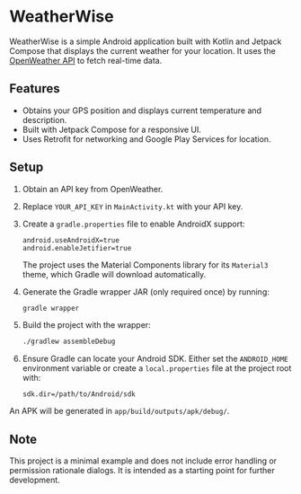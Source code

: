 # WeatherWise

WeatherWise is a simple Android application built with Kotlin and Jetpack Compose that displays the current weather for your location. It uses the [OpenWeather API](https://openweathermap.org/api) to fetch real-time data.

## Features

- Obtains your GPS position and displays current temperature and description.
- Built with Jetpack Compose for a responsive UI.
- Uses Retrofit for networking and Google Play Services for location.

## Setup

1. Obtain an API key from OpenWeather.
2. Replace `YOUR_API_KEY` in `MainActivity.kt` with your API key.
3. Create a `gradle.properties` file to enable AndroidX support:

   ```properties
   android.useAndroidX=true
   android.enableJetifier=true
   ```

   The project uses the Material Components library for its `Material3` theme, which Gradle will download automatically.

4. Generate the Gradle wrapper JAR (only required once) by running:

   ```bash
   gradle wrapper
   ```

5. Build the project with the wrapper:

   ```bash
   ./gradlew assembleDebug
   ```

6. Ensure Gradle can locate your Android SDK. Either set the `ANDROID_HOME` environment variable or create a `local.properties` file at the project root with:

   ```properties
   sdk.dir=/path/to/Android/sdk
   ```

An APK will be generated in `app/build/outputs/apk/debug/`.

## Note

This project is a minimal example and does not include error handling or permission rationale dialogs. It is intended as a starting point for further development.
